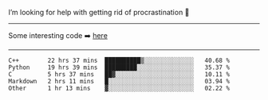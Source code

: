 I’m looking for help with getting rid of procrastination 🤔

-----

Some interesting code :arrow_right: [here](https://github.com/zhen8838/playground)

-----

<!--START_SECTION:waka-->
```text
C++        22 hrs 37 mins  ██████████▒░░░░░░░░░░░░░░   40.68 % 
Python     19 hrs 39 mins  █████████░░░░░░░░░░░░░░░░   35.37 % 
C          5 hrs 37 mins   ██▓░░░░░░░░░░░░░░░░░░░░░░   10.11 % 
Markdown   2 hrs 11 mins   █░░░░░░░░░░░░░░░░░░░░░░░░   03.94 % 
Other      1 hr 13 mins    ▓░░░░░░░░░░░░░░░░░░░░░░░░   02.22 % 
```
<!--END_SECTION:waka-->

<!--
**zhen8838/zhen8838** is a ✨ _special_ ✨ repository because its `README.md` (this file) appears on your GitHub profile.

Here are some ideas to get you started:

- 🔭 I’m currently working on ...
- 🌱 I’m currently learning ...
- 👯 I’m looking to collaborate on ...
 ...
- 💬 Ask me about ...
- 📫 How to reach me: ...
- 😄 Pronouns: ...
- ⚡ Fun fact: ...
-->
